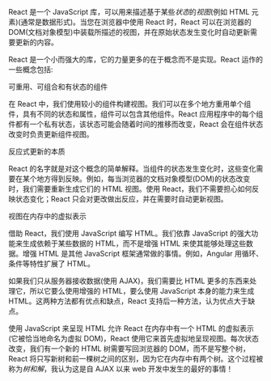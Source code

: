 React 是一个 JavaScript 库，可以用来描述基于某些*状态*的*视图*(例如 HTML 元素)(通常是数据形式)。当您在浏览器中使用 React 时，React 可以在浏览器的 DOM(文档对象模型)中装载所描述的视图，并在原始状态发生变化时自动更新需要更新的内容。

React 是一个小而强大的库，它的力量更多的在于概念而不是实现。React 运作的一些概念包括:

可重用、可组合和有状态的组件

在 React 中，我们使用较小的组件构建视图。我们可以在多个地方重用单个组件，具有不同的状态和属性，组件可以包含其他组件。React 应用程序中的每个组件都有一个私有状态，该状态可能会随着时间的推移而改变，React 会在组件状态改变时负责更新组件视图。

反应式更新的本质

React 的名字就是对这个概念的简单解释。当组件的状态发生变化时，这些变化需要在某个地方得到反映。例如，每当浏览器的文档对象模型(DOM)的状态改变时，我们需要重新生成它们的 HTML 视图。使用 React，我们不需要担心如何反映状态变化；React 只会对更改做出反应，并在需要时自动更新视图。

视图在内存中的虚拟表示

借助 React，我们使用 JavaScript 编写 HTML。我们依靠 JavaScript 的强大功能来生成依赖于某些数据的 HTML，而不是增强 HTML 来使其能够处理这些数据。增强 HTML 是其他 JavaScript 框架通常做的事情。例如，Angular 用循环、条件等特性扩展了 HTML。

如果我们只从服务器接收数据(使用 AJAX)，我们需要比 HTML 更多的东西来处理它，所以它要么使用增强的 HTML，要么使用 JavaScript 本身的能力来生成 HTML。这两种方法都有优点和缺点，React 支持后一种方法，认为优点大于缺点。

使用 JavaScript 来呈现 HTML 允许 React 在内存中有一个 HTML 的虚拟表示(它被恰当地命名为虚拟 DOM)，React 使用它来首先虚拟地呈现视图。每次状态改变，我们有一个新的 HTML 树需要写回浏览器的 DOM，而不是写整个树，React 将只写新树和前一棵树之间的区别，因为它在内存中有两个树。这个过程被称为*树和解*，我认为这是自 AJAX 以来 web 开发中发生的最好的事情！
